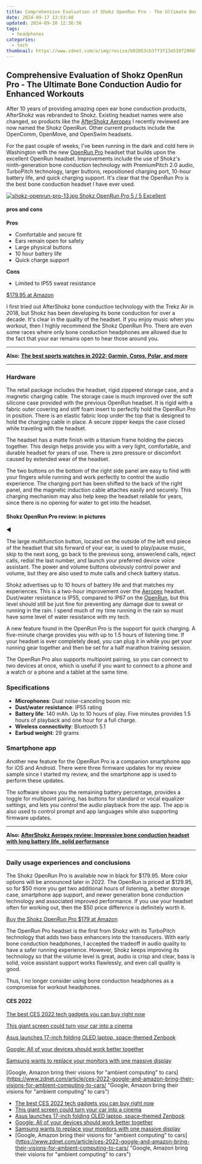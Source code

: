 ```yaml
---
title: Comprehensive Evaluation of Shokz OpenRun Pro - The Ultimate Bone Conduction Audio for Enhanced Workouts
date: 2024-09-17 13:53:48
updated: 2024-09-20 12:36:56
tags:
  - headphones
categories:
  - tech
thumbnail: https://www.zdnet.com/a/img/resize/b02853cb3ff3f13e510f2900763e6656d47edf97/2022/01/05/eca42129-b384-4f82-9ee6-c938ddb328cf/shokz-openrun-pro.png?width=278&height=156&fit=crop&format=pjpg&auto=webp
---
```


## Comprehensive Evaluation of Shokz OpenRun Pro - The Ultimate Bone Conduction Audio for Enhanced Workouts

After 10 years of providing amazing open ear bone conduction products, AfterShokz was rebranded to Shokz. Existing headset names were also changed, so products like the [AfterShokz Aeropex](https://buy.geni.us/Proxy.ashx?TSID=368250&GR%5FURL=https%3A%2F%2Fwww.amazon.com%2FAfterShokz-Open-Ear-Wireless-Conduction-Headphones%2Fdp%2FB07RRQ59JR%3Ftag%3Dzd-buy-button-20%26ascsubtag%3D%5F%5FCOM%5FCLICK%5FID%5F%5F%7Cf7ed1acc-9461-41b2-a1e9-5e019b031aa7%7Cdtp&dtb=1) I recently reviewed are now named the Shokz OpenRun. Other current products include the OpenComm, OpenMove, and OpenSwim headsets.

For the past couple of weeks, I've been running in the dark and cold here in Washington with the new [OpenRun Pro](https://buy.geni.us/Proxy.ashx?TSID=368250&GR%5FURL=https%3A%2F%2Fwww.amazon.com%2Fdp%2FB09BVXT8TJ%2F%3Ftag%3Dzd-buy-button-20%26ascsubtag%3D%5F%5FCOM%5FCLICK%5FID%5F%5F%7Cf7ed1acc-9461-41b2-a1e9-5e019b031aa7%7Cdtp&dtb=1) headset that builds upon the excellent OpenRun headset. Improvements include the use of Shokz's ninth-generation bone conduction technology with PremiumPitch 2.0 audio, TurboPitch technology, larger buttons, repositioned charging port, 10-hour battery life, and quick charging support. It's clear that the OpenRun Pro is the best bone conduction headset I have ever used.

[![shokz-openrun-pro-13.jpg](https://www.zdnet.com/a/img/2022/01/03/be231faf-83a5-49e1-886f-dda587c05878/shokz-openrun-pro-13.jpg) Shokz OpenRun Pro 5 / 5  Excellent](https://buy.geni.us/Proxy.ashx?TSID=368250&GR%5FURL=https%3A%2F%2Fwww.amazon.com%2Fdp%2FB09BVXT8TJ%2F%3Ftag%3Dzd-buy-button-20%26ascsubtag%3D%5F%5FCOM%5FCLICK%5FID%5F%5F%7Cf7ed1acc-9461-41b2-a1e9-5e019b031aa7%7Cdtp&dtb=1) 

#### pros and cons

**Pros** 
* Comfortable and secure fit
* Ears remain open for safety
* Large physical buttons
* 10 hour battery life
* Quick charge support

**Cons** 
* Limited to IP55 sweat resistance

[$179.95 at Amazon](https://buy.geni.us/Proxy.ashx?TSID=368250&GR%5FURL=https%3A%2F%2Fwww.amazon.com%2Fdp%2FB09BVXT8TJ%2F%3Ftag%3Dzd-buy-button-20%26ascsubtag%3D%5F%5FCOM%5FCLICK%5FID%5F%5F%7Cf7ed1acc-9461-41b2-a1e9-5e019b031aa7%7Cdtp&dtb=1)

I first tried out AfterShokz bone conduction technology with the Trekz Air in 2018, but Shokz has been developing its bone conduction for over a decade. It's clear in the quality of the headset. If you enjoy music when you workout, then I highly recommend the Shokz OpenRun Pro. There are even some races where only bone conduction headphones are allowed due to the fact that your ear remains open to hear those around you.

---

**Also:** [**The best sports watches in 2022: Garmin, Coros, Polar, and more**](https://www.zdnet.com/article/best-sports-watch/)

---

### Hardware

The retail package includes the headset, rigid zippered storage case, and a magnetic charging cable. The storage case is much improved over the soft silicone case provided with the previous OpenRun headset. It is rigid with a fabric outer covering and stiff foam insert to perfectly hold the OpenRun Pro in position. There is an elastic fabric loop under the top that is designed to hold the charging cable in place. A secure zipper keeps the case closed while traveling with the headset.

The headset has a matte finish with a titanium frame holding the pieces together. This design helps provide you with a very light, comfortable, and durable headset for years of use. There is zero pressure or discomfort caused by extended wear of the headset.

The two buttons on the bottom of the right side panel are easy to find with your fingers while running and work perfectly to control the audio experience. The charging port has been shifted to the back of the right panel, and the magnetic induction cable attaches easily and securely. This charging mechanism may also help keep the headset reliable for years, since there is no opening for water to get into the headset. 

####  Shokz OpenRun Pro review: in pictures

[](https://www.zdnet.com/pictures/shokz-openrun-pro-review-in-pictures/1/)

[](https://www.zdnet.com/pictures/shokz-openrun-pro-review-in-pictures/2/)

[](https://www.zdnet.com/pictures/shokz-openrun-pro-review-in-pictures/3/)

[](https://www.zdnet.com/pictures/shokz-openrun-pro-review-in-pictures/4/)

[](https://www.zdnet.com/pictures/shokz-openrun-pro-review-in-pictures/5/)

[](https://www.zdnet.com/pictures/shokz-openrun-pro-review-in-pictures/6/)

[](https://www.zdnet.com/pictures/shokz-openrun-pro-review-in-pictures/7/)

[](https://www.zdnet.com/pictures/shokz-openrun-pro-review-in-pictures/8/)

◀ 

The large multifunction button, located on the outside of the left end piece of the headset that sits forward of your ear, is used to play/pause music, skip to the next song, go back to the previous song, answer/end calls, reject calls, redial the last number, and launch your preferred device voice assistant. The power and volume buttons obviously control power and volume, but they are also used to mute calls and check battery status.

Shokz advertises up to 10 hours of battery life and that matches my experiences. This is a two-hour improvement over the [Aeropex](https://buy.geni.us/Proxy.ashx?TSID=368250&GR%5FURL=https%3A%2F%2Fwww.amazon.com%2FAfterShokz-Open-Ear-Wireless-Conduction-Headphones%2Fdp%2FB07RRQ59JR%2F%3Ftag%3Dzd-buy-button-20%26ascsubtag%3D%5F%5FCOM%5FCLICK%5FID%5F%5F%7Cf7ed1acc-9461-41b2-a1e9-5e019b031aa7%7Cdtp&dtb=1) headset. Dust/water resistance is IP55, compared to IP67 on the [OpenRun](https://buy.geni.us/Proxy.ashx?TSID=368250&GR%5FURL=https%3A%2F%2Fwww.amazon.com%2FShokz-OpenRun-Conduction-Headphones-Built%2Fdp%2FB09BW1QVVT%2F%3Ftag%3Dzd-buy-button-20%26ascsubtag%3D%5F%5FCOM%5FCLICK%5FID%5F%5F%7Cf7ed1acc-9461-41b2-a1e9-5e019b031aa7%7Cdtp&dtb=1), but this level should still be just fine for preventing any damage due to sweat or running in the rain. I spend much of my time running in the rain so must have some level of water resistance with my tech.

A new feature found in the OpenRun Pro is the support for quick charging. A five-minute charge provides you with up to 1.5 hours of listening time. If your headset is ever completely dead, you can plug it in while you get your running gear together and then be set for a half marathon training session.

The OpenRun Pro also supports multipoint pairing, so you can connect to two devices at once, which is useful if you want to connect to a phone and a watch or a phone and a tablet at the same time.

### Specifications

* **Microphones**: Dual noise-canceling boom mic
* **Dust/water resistance**: IP55 rating
* **Battery life**: 140 mAh. Up to 10 hours of play. Five minutes provides 1.5 hours of playback and one hour for a full charge.
* **Wireless connectivity**: Bluetooth 5.1
* **Earbud weight**: 29 grams

### Smartphone app

Another new feature for the OpenRun Pro is a companion smartphone app for iOS and Android. There were three firmware updates for my review sample since I started my review, and the smartphone app is used to perform these updates.

The software shows you the remaining battery percentage, provides a toggle for multipoint pairing, has buttons for standard or vocal equalizer settings, and lets you control the audio playback from the app. The app is also used to control prompt and app languages while also supporting firmware updates.

---

**Also:** [**AfterShokz Aeropex review: Impressive bone conduction headset with long battery life, solid performance**](https://www.zdnet.com/article/aftershokz-aeropex-review-bone-conduction-headset/)

---

### Daily usage experiences and conclusions

The Shokz OpenRun Pro is available now in black for $179.95\. More color options will be announced later in 2022\. The OpenRun is priced at $129.95, so for $50 more you get two additional hours of listening, a better storage case, smartphone app support, and newer generation bone conduction technology and associated improved performance. If you use your headset often for working out, then the $50 price difference is definitely worth it.

[Buy the Shokz OpenRun Pro $179 at Amazon](https://buy.geni.us/Proxy.ashx?TSID=368250&GR%5FURL=https%3A%2F%2Fwww.amazon.com%2Fdp%2FB09BVXT8TJ%2F%3Ftag%3Dzd-buy-button-20%26ascsubtag%3D%5F%5FCOM%5FCLICK%5FID%5F%5F%7Cf7ed1acc-9461-41b2-a1e9-5e019b031aa7%7Cdtp&dtb=1)

The OpenRun Pro headset is the first from Shokz with its TurboPitch technology that adds two bass enhancers into the transducers. With early bone conduction headphones, I accepted the tradeoff in audio quality to have a safer running experience. However, Shokz keeps improving its technology so that the volume level is great, audio is crisp and clear, bass is solid, voice assistant support works flawlessly, and even call quality is good. 

Thus, I no longer consider using bone conduction headphones as a compromise for workout headphones.

#### CES 2022

[The best CES 2022 tech gadgets you can buy right now](https://www.zdnet.com/article/best-ces-2022-tech-gadgets-you-can-buy-right-now/ "The best CES 2022 tech gadgets you can buy right now")

[This giant screen could turn your car into a cinema](https://www.zdnet.com/article/ces-2022-this-giant-screen-could-turn-your-car-into-a-cinema/ "This giant screen could turn your car into a cinema")

[Asus launches 17-inch folding OLED laptop, space-themed Zenbook](https://www.zdnet.com/article/ces-2022-asus-launches-17-inch-folding-oled-laptop-and-space-themed-zenbook/ "Asus launches 17-inch folding OLED laptop, space-themed Zenbook")

[Google: All of your devices should work better together](https://www.zdnet.com/article/googles-ces-2022-promise-all-of-your-devices-should-work-better-together-heres-how-it-plans-to-do-that/ "Google: All of your devices should work better together")

[Samsung wants to replace your monitors with one massive display](https://www.zdnet.com/article/samsung-wants-to-replace-all-your-gaming-and-productivity-monitors-with-one-massive-display/ "Samsung wants to replace your monitors with one massive display")

[Google, Amazon bring their visions for "ambient computing" to cars](https://www.zdnet.com/article/ces-2022-google-and-amazon-bring-their-visions-for-ambient-computing-to-cars/ "Google, Amazon bring their visions for "ambient computing" to cars")

* [The best CES 2022 tech gadgets you can buy right now](https://www.zdnet.com/article/best-ces-2022-tech-gadgets-you-can-buy-right-now/ "The best CES 2022 tech gadgets you can buy right now")
* [This giant screen could turn your car into a cinema](https://www.zdnet.com/article/ces-2022-this-giant-screen-could-turn-your-car-into-a-cinema/ "This giant screen could turn your car into a cinema")
* [Asus launches 17-inch folding OLED laptop, space-themed Zenbook](https://www.zdnet.com/article/ces-2022-asus-launches-17-inch-folding-oled-laptop-and-space-themed-zenbook/ "Asus launches 17-inch folding OLED laptop, space-themed Zenbook")
* [Google: All of your devices should work better together](https://www.zdnet.com/article/googles-ces-2022-promise-all-of-your-devices-should-work-better-together-heres-how-it-plans-to-do-that/ "Google: All of your devices should work better together")
* [Samsung wants to replace your monitors with one massive display](https://www.zdnet.com/article/samsung-wants-to-replace-all-your-gaming-and-productivity-monitors-with-one-massive-display/ "Samsung wants to replace your monitors with one massive display")
* [Google, Amazon bring their visions for "ambient computing" to cars](https://www.zdnet.com/article/ces-2022-google-and-amazon-bring-their-visions-for-ambient-computing-to-cars/ "Google, Amazon bring their visions for "ambient computing" to cars")

<ins class="adsbygoogle"
     style="display:block"
     data-ad-format="autorelaxed"
     data-ad-client="ca-pub-7571918770474297"
     data-ad-slot="1223367746"></ins>



<ins class="adsbygoogle"
     style="display:block"
     data-ad-client="ca-pub-7571918770474297"
     data-ad-slot="8358498916"
     data-ad-format="auto"
     data-full-width-responsive="true"></ins>
